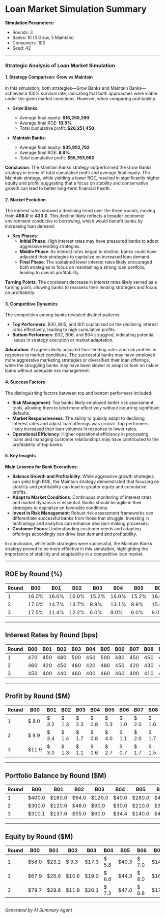 # Loan Market Simulation Summary

**Simulation Parameters:**
- Rounds: 3
- Banks: 10 (5 Grow, 5 Maintain)
- Consumers: 100
- Seed: 42

---

### Strategic Analysis of Loan Market Simulation

#### 1. Strategy Comparison: Grow vs Maintain

In this simulation, both strategies—Grow Banks and Maintain Banks—achieved a 100% survival rate, indicating that both approaches were viable under the given market conditions. However, when comparing profitability:

- **Grow Banks**:
  - Average final equity: **$16,250,290**
  - Average final ROE: **10.9%**
  - Total cumulative profit: **$26,251,450**

- **Maintain Banks**:
  - Average final equity: **$35,952,792**
  - Average final ROE: **8.9%**
  - Total cumulative profit: **$55,763,960**

**Conclusion**: The Maintain Banks strategy outperformed the Grow Banks strategy in terms of total cumulative profit and average final equity. The Maintain strategy, while yielding a lower ROE, resulted in significantly higher equity and profit, suggesting that a focus on stability and conservative growth can lead to better long-term financial health.

#### 2. Market Evolution

The interest rates showed a declining trend over the three rounds, moving from **468.0** to **433.0**. This decline likely reflects a broader economic environment conducive to borrowing, which would benefit banks by increasing loan demand. 

- **Key Phases**:
  - **Initial Phase**: High interest rates may have pressured banks to adopt aggressive lending strategies.
  - **Middle Phase**: As interest rates began to decline, banks could have adjusted their strategies to capitalize on increased loan demand.
  - **Final Phase**: The sustained lower interest rates likely encouraged both strategies to focus on maintaining a strong loan portfolio, leading to overall profitability.

**Turning Points**: The consistent decrease in interest rates likely served as a turning point, allowing banks to reassess their lending strategies and focus on profitability.

#### 3. Competitive Dynamics

The competition among banks revealed distinct patterns:

- **Top Performers**: B00, B05, and B01 capitalized on the declining interest rates effectively, leading to high cumulative profits.
- **Bottom Performers**: B02, B06, and B04 struggled, indicating potential issues in strategy execution or market adaptation.

**Adaptation**: AI agents likely adjusted their lending rates and risk profiles in response to market conditions. The successful banks may have employed more aggressive marketing strategies or diversified their loan offerings, while the struggling banks may have been slower to adapt or took on riskier loans without adequate risk management.

#### 4. Success Factors

The distinguishing factors between top and bottom performers included:

- **Risk Management**: Top banks likely employed better risk assessment tools, allowing them to lend more effectively without incurring significant defaults.
- **Market Responsiveness**: The ability to quickly adapt to declining interest rates and adjust loan offerings was crucial. Top performers likely increased their loan volumes in response to lower rates.
- **Operational Efficiency**: Higher operational efficiency in processing loans and managing customer relationships may have contributed to the profitability of top banks.

#### 5. Key Insights

**Main Lessons for Bank Executives**:

- **Balance Growth and Profitability**: While aggressive growth strategies can yield high ROE, the Maintain strategy demonstrated that focusing on stability and profitability can lead to greater equity and cumulative profits.
- **Adapt to Market Conditions**: Continuous monitoring of interest rates and market dynamics is essential. Banks should be agile in their strategies to capitalize on favorable conditions.
- **Invest in Risk Management**: Robust risk assessment frameworks can differentiate successful banks from those that struggle. Investing in technology and analytics can enhance decision-making processes.
- **Customer Focus**: Understanding customer needs and adapting offerings accordingly can drive loan demand and profitability.

In conclusion, while both strategies were successful, the Maintain Banks strategy proved to be more effective in this simulation, highlighting the importance of stability and adaptability in a competitive loan market.

---

## ROE by Round (%)

| Round | B00 | B01 | B02 | B03 | B04 | B05 | B06 | B07 | B08 | B09 |
|-------|------|------|------|------|------|------|------|------|------|------|
|     1 | 16.0% | 16.0% | 16.0% | 15.2% | 16.0% | 15.2% | 16.0% | 16.8% | 16.0% | 15.2% |
|     2 | 17.0% | 14.7% | 14.7% | 9.9% | 13.1% | 9.9% | 15.6% | 14.4% | 14.7% | 9.9% |
|     3 | 17.5% | 11.4% | 12.2% | 6.0% | 9.0% | 6.0% | 9.0% | 10.8% | 11.0% | 6.0% |

---

## Interest Rates by Round (bps)

| Round | B00 | B01 | B02 | B03 | B04 | B05 | B06 | B07 | B08 | B09 |
|-------|------|------|------|------|------|------|------|------|------|------|
|     1 | 470 | 450 | 480 | 500 | 450 | 500 | 480 | 450 | 450 | 450 |
|     2 | 460 | 420 | 450 | 480 | 420 | 480 | 450 | 420 | 430 | 475 |
|     3 | 450 | 400 | 440 | 460 | 400 | 460 | 460 | 400 | 410 | 450 |

---

## Profit by Round ($M)

| Round | B00 | B01 | B02 | B03 | B04 | B05 | B06 | B07 | B08 | B09 |
|-------|------|------|------|------|------|------|------|------|------|------|
|     1 | $ 8.0 | $ 3.2 | $ 1.3 | $ 2.3 | $ 0.8 | $ 5.3 | $ 1.0 | $ 2.0 | $ 1.6 | $ 2.7 |
|     2 | $ 9.9 | $ 3.4 | $ 1.4 | $ 1.7 | $ 0.8 | $ 4.0 | $ 1.1 | $ 2.0 | $ 1.7 | $ 2.1 |
|     3 | $11.9 | $ 3.0 | $ 1.3 | $ 1.1 | $ 0.6 | $ 2.7 | $ 0.7 | $ 1.7 | $ 1.5 | $ 1.4 |

---

## Portfolio Balance by Round ($M)

| Round | B00 | B01 | B02 | B03 | B04 | B05 | B06 | B07 | B08 | B09 |
|-------|------|------|------|------|------|------|------|------|------|------|
|     1 | $400.0 | $160.0 | $64.0 | $120.0 | $40.0 | $280.0 | $48.0 | $96.0 | $80.0 | $144.0 |
|     2 | $300.0 | $120.0 | $48.0 | $90.0 | $30.0 | $210.0 | $36.0 | $72.0 | $60.0 | $108.0 |
|     3 | $310.1 | $137.6 | $55.0 | $60.0 | $34.4 | $140.0 | $41.3 | $83.3 | $68.7 | $72.0 |

---

## Equity by Round ($M)

| Round | B00 | B01 | B02 | B03 | B04 | B05 | B06 | B07 | B08 | B09 |
|-------|------|------|------|------|------|------|------|------|------|------|
|     1 | $58.0 | $23.2 | $ 9.3 | $17.3 | $ 5.8 | $40.3 | $ 7.0 | $14.0 | $11.6 | $20.7 |
|     2 | $67.9 | $26.6 | $10.6 | $19.0 | $ 6.6 | $44.3 | $ 8.0 | $16.0 | $13.3 | $22.8 |
|     3 | $79.7 | $29.6 | $11.9 | $20.1 | $ 7.2 | $47.0 | $ 8.8 | $17.8 | $14.8 | $24.2 |

---

*Generated by AI Summary Agent*
